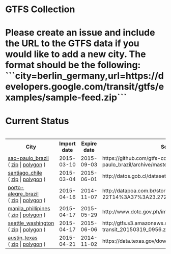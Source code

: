 <h1>GTFS Collection<h1/>
                <p>Please create an issue and include the URL to the GTFS data if you would like to add a new city. The format should be the following: <br>```city=berlin_germany,url=https://developers.google.com/transit/gtfs/examples/sample-feed.zip```<p/>
            <h1>Current Status<h1/>
            <table>
                <tr>
                    <th>City</th>
                    <th>Import date</th>
                    <th>Expire date</th>
                    <th>Source URL</th>
                </tr>
                <tr>
                    <td>
                        <a href='https://github.com/gtfs-collection/sao-paulo_brazil'>sao-paulo_brazil</a><br>(
                        <a href='https://github.com/gtfs-collection/sao-paulo_brazil/archive/master.zip'>zip</a> |
                        <a href='https://github.com/gtfs-collection/overview/blob/master/polygons/sao-paulo_brazil.geojson'>polygon</a> )
                        </td>
                    <td>2015-03-10</td>
                    <td>2015-09-03</td>
                    <td>https://github.com/gtfs-collection/sao-paulo_brazil/archive/master.zip</td>
                <tr/>
                <tr>
                    <td>
                        <a href='https://github.com/gtfs-collection/santiago_chile'>santiago_chile</a><br>(
                        <a href='https://github.com/gtfs-collection/santiago_chile/archive/master.zip'>zip</a> |
                        <a href='https://github.com/gtfs-collection/overview/blob/master/polygons/santiago_chile.geojson'>polygon</a> )
                        </td>
                    <td>2015-03-04</td>
                    <td>2015-06-01</td>
                    <td>http://datos.gob.cl/datasets/ver/1587</td>
                <tr/>
                <tr>
                    <td>
                        <a href='https://github.com/gtfs-collection/porto-alegre_brazil'>porto-alegre_brazil</a><br>(
                        <a href='https://github.com/gtfs-collection/porto-alegre_brazil/archive/master.zip'>zip</a> |
                        <a href='https://github.com/gtfs-collection/overview/blob/master/polygons/porto-alegre_brazil.geojson'>polygon</a> )
                        </td>
                    <td>2015-04-16</td>
                    <td>2014-11-07</td>
                    <td>http://datapoa.com.br/storage/f/2014-08-22T14%3A37%3A23.272Z/outputfiles.zip</td>
                <tr/>
                <tr>
                    <td>
                        <a href='https://github.com/gtfs-collection/manila_phillipines'>manila_phillipines</a><br>(
                        <a href='https://github.com/gtfs-collection/manila_phillipines/archive/master.zip'>zip</a> |
                        <a href='https://github.com/gtfs-collection/overview/blob/master/polygons/manila_phillipines.geojson'>polygon</a> )
                        </td>
                    <td>2015-04-17</td>
                    <td>2015-05-29</td>
                    <td>http://www.dotc.gov.ph/images/Open_Data/gtfs_884416.zip</td>
                <tr/>
                <tr>
                    <td>
                        <a href='https://github.com/gtfs-collection/seattle_washington'>seattle_washington</a><br>(
                        <a href='https://github.com/gtfs-collection/seattle_washington/archive/master.zip'>zip</a> |
                        <a href='https://github.com/gtfs-collection/overview/blob/master/polygons/seattle_washington.geojson'>polygon</a> )
                        </td>
                    <td>2015-04-17</td>
                    <td>2015-06-06</td>
                    <td>http://gtfs.s3.amazonaws.com/sound-transit_20150319_0956.zip</td>
                <tr/>
                <tr>
                    <td>
                        <a href='https://github.com/gtfs-collection/austin_texas'>austin_texas</a><br>(
                        <a href='https://github.com/gtfs-collection/austin_texas/archive/master.zip'>zip</a> |
                        <a href='https://github.com/gtfs-collection/overview/blob/master/polygons/austin_texas.geojson'>polygon</a> )
                        </td>
                    <td>2015-04-21</td>
                    <td>2014-11-02</td>
                    <td>https://data.texas.gov/download/r4v4-vz24/application/zip</td>
                <tr/></table>